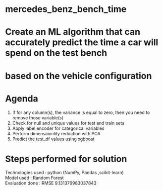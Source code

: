 # mercedes_benz_bench_time

# Create an ML algorithm that can accurately predict the time a car will spend on the test bench 
# based on the vehicle configuration

# Agenda<br/>
1. If for any column(s), the variance is equal to zero, then you need to remove those variable(s)<br/>
2. Check for null and unique values for test and train sets<br/>
3. Apply label encoder for categorical variables<br/>
4. Perform dimensaionlity reduction with PCA<br/>
5. Predict the test_df values using xgboost<br/>

# Steps performed for solution
Technologies used : python (NumPy, Pandas ,scikit-learn)<br/>
Model used        : Random Forest<br/>
Evaluation done   : RMSE 9.131376983037843<br/>
